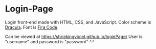 # Login-Page
Login front-end made with HTML, CSS, and JavaScript. Color scheme is [Dracula](https://draculatheme.com/). Font is [Fira Code](https://github.com/tonsky/FiraCode).

Can be viewed at https://shriekingviolet.github.io/loginPage/ User is "username" and password is "password" ^.^
